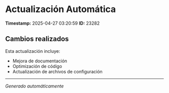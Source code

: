 # Actualización Automática

**Timestamp:** 2025-04-27 03:20:59
**ID:** 23282

## Cambios realizados

Esta actualización incluye:
- Mejora de documentación
- Optimización de código
- Actualización de archivos de configuración

---
*Generado automáticamente*
